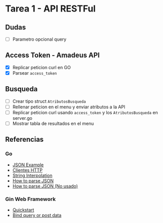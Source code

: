 # Tarea 1 - API RESTFul

## Dudas
- [ ] Parametro opcional query

## Access Token - Amadeus API
- [x] Replicar peticion curl en GO
- [x] Parsear `access_token`
## Busqueda
- [ ] Crear tipo struct `AtributosBusqueda`
- [ ] Rellenar peticion en el menu y enviar atributos a la API
- [ ] Replicar peticion curl usando `access_token` y los `AtributosBusqueda` en server.go
- [ ] Mostrar tabla de resultados en el menu

## Referencias

### Go
- [JSON Example](https://gobyexample.com/json)
- [Clientes HTTP](https://apuntes.de/golang/clientes-http-uso-del-http-client/#gsc.tab=0)
- [String Interpolation](https://marketsplash.com/tutorials/go/golang-string-interpolation/)
- [How to parse JSON](https://blog.hackajob.com/how-to-parse-json-from-apis-in-golang/)
- [How to parse JSON (No usado)](https://dev.to/billylkc/parse-json-api-response-in-go-10ng)

### Gin Web Framework
- [Quickstart](https://gin-gonic.com/docs/quickstart/)
- [Bind query or post data](https://gin-gonic.com/docs/examples/bind-query-or-post/)
